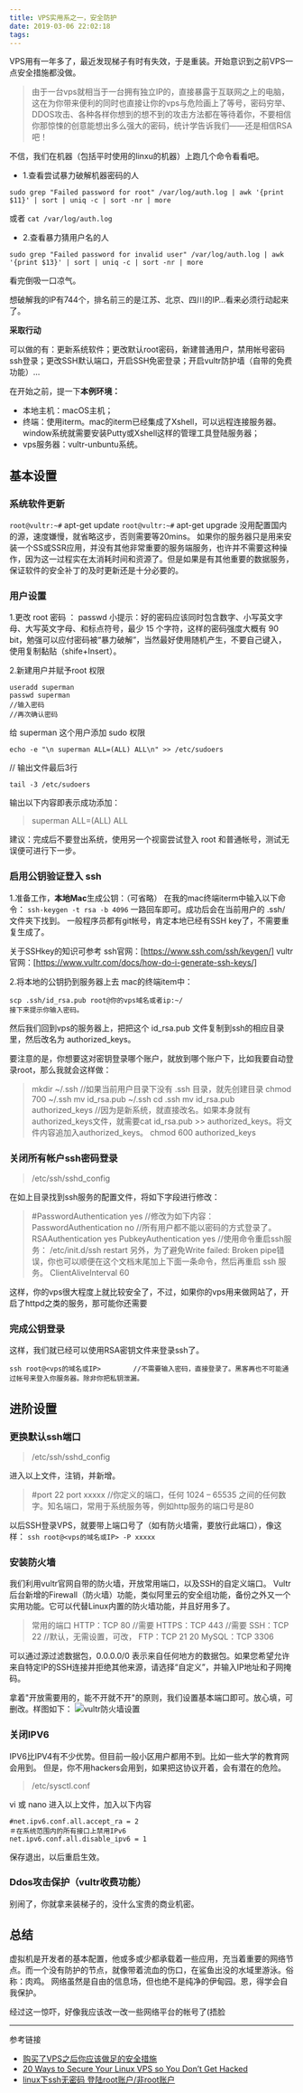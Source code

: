 ```yaml
---
title: VPS实用系之一，安全防护
date: 2019-03-06 22:02:18
tags:
---
```



VPS用有一年多了，最近发现梯子有时有失效，于是重装。开始意识到之前VPS一点安全措施都没做。
> 由于一台vps就相当于一台拥有独立IP的，直接暴露于互联网之上的电脑，这在为你带来便利的同时也直接让你的vps与危险画上了等号，密码穷举、DDOS攻击、各种各样你想到的想不到的攻击方法都在等待着你，不要相信你那惊悚的创意能想出多么强大的密码，统计学告诉我们——还是相信RSA吧！

不信，我们在机器（包括平时使用的linxu的机器）上跑几个命令看看吧。
- 1.查看尝试暴力破解机器密码的人
```
sudo grep "Failed password for root" /var/log/auth.log | awk '{print $11}' | sort | uniq -c | sort -nr | more
```

或者 `cat /var/log/auth.log `
​

- 2.查看暴力猜用户名的人
```
sudo grep "Failed password for invalid user" /var/log/auth.log | awk '{print $13}' | sort | uniq -c | sort -nr | more
```

看完倒吸一口凉气。

想破解我的IP有744个，排名前三的是江苏、北京、四川的IP…看来必须行动起来了。

**采取行动**

可以做的有：更新系统软件；更改默认root密码，新建普通用户，禁用帐号密码ssh登录；更改SSH默认端口，开启SSH免密登录；开启vultr防护墙（自带的免费功能）…

在开始之前，提一下**本例环境：**
- 本地主机：macOS主机；
- 终端：使用iterm。mac的iterm已经集成了Xshell，可以远程连接服务器。window系统就需要安装Putty或Xshell这样的管理工具登陆服务器；
- vps服务器：vultr-unbuntu系统。

## 基本设置

### 系统软件更新

`root@vultr:~#` apt-get update
`root@vultr:~#` apt-get upgrade
没用配置国内的源，速度嫌慢，就省略这步，否则需要等20mins。
如果你的服务器只是用来安装一个SS或SSR应用，并没有其他非常重要的服务端服务，也许并不需要这种操作，因为这一过程实在太消耗时间和资源了。但是如果是有其他重要的数据服务，保证软件的安全补丁的及时更新还是十分必要的。

### 用户设置

1.更改 root 密码 ：
passwd
小提示：好的密码应该同时包含数字、小写英文字母、大写英文字母、和标点符号，最少 15 个字符，这样的密码强度大概有 90 bit，勉强可以应付密码被“暴力破解”，当然最好使用随机产生，不要自己键入，使用复制黏贴（shife+Insert）。

2.新建用户并赋予root 权限

```
useradd superman
passwd superman
//输入密码
//再次确认密码
```

给 superman 这个用户添加 sudo 权限
```
echo -e "\n superman ALL=(ALL) ALL\n" >> /etc/sudoers
```
// 输出文件最后3行
```
tail -3 /etc/sudoers
```
输出以下内容即表示成功添加：

> superman ALL=(ALL) ALL

建议：完成后不要登出系统，使用另一个视窗尝试登入 root 和普通帐号，测试无误便可进行下一步。

### 启用公钥验证登入 ssh

1.准备工作，**本地Mac**生成公钥：（可省略）
在我的mac终端iterm中输入以下命令：
`ssh-keygen -t rsa -b 4096`
一路回车即可。成功后会在当前用户的 .ssh/ 文件夹下找到。
一般程序员都有git帐号，肯定本地已经有SSH key了，不需要重复生成了。

关于SSHkey的知识可参考
ssh官网：[https://www.ssh.com/ssh/keygen/]
vultr官网：[https://www.vultr.com/docs/how-do-i-generate-ssh-keys/]

2.将本地的公钥扔到服务器上去
mac的终端item中：

```
scp .ssh/id_rsa.pub root@你的vps域名或者ip:~/
接下来提示你输入密码。
```

然后我们回到vps的服务器上，把把这个 id_rsa.pub 文件复制到ssh的相应目录里，然后改名为 authorized_keys。

要注意的是，你想要这对密钥登录哪个账户，就放到哪个账户下，比如我要自动登录root，那么我就会这样做：
> mkdir ~/.ssh //如果当前用户目录下没有 .ssh 目录，就先创建目录
chmod 700 ~/.ssh
mv id_rsa.pub ~/.ssh
cd .ssh
mv id_rsa.pub authorized_keys   //因为是新系统，就直接改名。如果本身就有authorized_keys文件，就需要cat id_rsa.pub >> authorized_keys。将文件内容追加入authorized_keys。
chmod 600 authorized_keys

### 关闭所有帐户ssh密码登录

> /etc/ssh/sshd_config

在如上目录找到ssh服务的配置文件，将如下字段进行修改：
> #PasswordAuthentication yes
//修改为如下内容：
PasswordAuthentication no     //所有用户都不能以密码的方式登录了。
RSAAuthentication yes
PubkeyAuthentication yes
//使用命令重启ssh服务：
/etc/init.d/ssh restart
另外，为了避免Write failed: Broken pipe错误，你也可以顺便在这个文档末尾加上下面一条命令，然后再重启 ssh 服务。
> ClientAliveInterval 60

这样，你的vps很大程度上就比较安全了，不过，如果你的vps用来做网站了，开启了httpd之类的服务，那可能你还需要

### 完成公钥登录

这样，我们就已经可以使用RSA密钥文件来登录ssh了。

```
ssh root@<vps的域名或IP>        //不需要输入密码，直接登录了。黑客再也不可能通过帐号来登入你服务器。除非你把私钥泄漏。
```



## 进阶设置

### 更换默认ssh端口
>  /etc/ssh/sshd_config

进入以上文件，注销，并新增。
>
>  #port 22
>  port xxxxx   	  //你定义的端口，任何 1024 – 65535 之间的任何数字。知名端口，常用于系统服务等，例如http服务的端口号是80

以后SSH登录VPS，就要带上端口号了（如有防火墙需，要放行此端口），像这样：
`ssh root@<vps的域名或IP> -P xxxxx`

### 安装防火墙
我们利用vultr官网自带的防火墙，开放常用端口，以及SSH的自定义端口。
Vultr后台新增的Firewall（防火墙）功能，类似阿里云的安全组功能，备份之外又一个实用功能。它可以代替Linux内置的防火墙功能，并且好用多了。

> 常用的端口
 HTTP：TCP 80		//需要
HTTPS：TCP 443     	//需要
SSH：TCP 22	//默认，无需设置，可改，
FTP：TCP 21 20
MySQL：TCP 3306

可以通过源过滤数据包，0.0.0.0/0 表示来自任何地方的数据包。如果您希望允许来自特定IP的SSH连接并拒绝其他来源，请选择“自定义”，并输入IP地址和子网掩码。

拿着"开放需要用的，能不开就不开"的原则，我们设置基本端口即可。放心填，可删改。样图如下：
![vultr防火墙设置](https://ws2.sinaimg.cn/large/006tKfTcgy1g0to2b7pm3j31800hitav.jpg)

### 关闭IPV6
IPV6比IPV4有不少优势。但目前一般小区用户都用不到。比如一些大学的教育网会用到。
但是，你不用hackers会用到，如果把这协议开着，会有潜在的危险。

>  /etc/sysctl.conf

vi 或 nano 进入以上文件，加入以下内容
```
#net.ipv6.conf.all.accept_ra = 2
＃在系统范围内的所有接口上禁用IPv6
net.ipv6.conf.all.disable_ipv6 = 1
```
保存退出，以后重启生效。

### Ddos攻击保护（vultr收费功能）
别闹了，你就拿来装梯子的，没什么宝贵的商业机密。

## 总结
虚拟机是开发者的基本配置，他或多或少都承载着一些应用，充当着重要的网络节点。而一个没有防护的节点，就像带着流血的伤口，在鲨鱼出没的水域里游泳。俗称：肉鸡。
网络虽然是自由的信息场，但也绝不是纯净的伊甸园。恩，得学会自我保护。

经过这一惊吓，好像我应该改一改一些网络平台的帐号了(捂脸

***

参考链接
* [购买了VPS之后你应该做足的安全措施](https://www.logcg.com/archives/884.html)
* [20 Ways to Secure Your Linux VPS so You Don’t Get Hacked](https://www.eurovps.com/blog/20-ways-to-secure-linux-vps/)
* [linux下ssh无密码 登陆root账户/非root账户](https://blog.csdn.net/Wflowerd/article/details/79146209)


